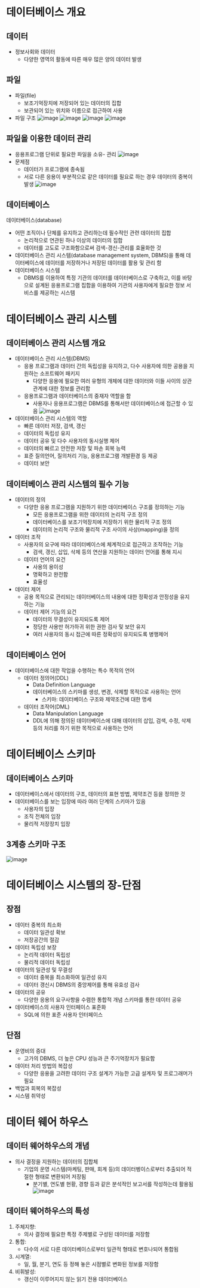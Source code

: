 # 데이터베이스 개요

## 데이터
- 정보사회와 데이터
    - 다양한 영역의 활동에 따른 매우 많은 양의 데이터 발생

## 파일 
- 파일(file)
    - 보조기억장치에 저장되어 있는 데이터의 집합
    - 보관되어 있는 위치와 이름으로 접근하여 사용
- 파일 구조
![image](https://github.com/DJSon2/personal-study/assets/124123956/8ed2e047-a29e-4637-9876-4cac21518f9c)
![image](https://github.com/DJSon2/personal-study/assets/124123956/67ca4e1a-452d-4b06-a029-22e5689c299c)
![image](https://github.com/DJSon2/personal-study/assets/124123956/a8155dac-e2c8-4c49-8da0-855b75736e97)
![image](https://github.com/DJSon2/personal-study/assets/124123956/c7b18c54-b544-43fa-bcdd-859e74ad2f19)

## 파일을 이용한 데이터 관리
- 응용프로그램 단위로 필요한 파일을 소유- 관리
![image](https://github.com/DJSon2/personal-study/assets/124123956/fc5fd216-b032-45ec-a3a3-328983b9f130)
- 문제점
    - 데이터가 프로그램에 종속됨
    - 서로 다른 응용이 부분적으로 같은 데이터를 필요로 하는 경우 데이터의 중복이 발생
    ![image](https://github.com/DJSon2/personal-study/assets/124123956/a6fa2b85-86ad-47dc-ab20-bed78f6af53b)

## 데이터베이스
데이터베이스(database)
- 어떤 조직이나 단체를 유지하고 관리하는데 필수적인 관련 데이터의 집합
    - 논리적으로 연관된 하나 이상의 데이터의 집합
    - 데이터를 고도로 구조화함으로써 검색-갱신-관리를 효율화한 것
- 데이터베이스 관리 시스템(database management system, DBMS)을 통해 데이터베이스에 데이터를 저장하거나 저장된 데이터를 활용 및 관리 함
- 데이터베이스 시스템
    - DBMS를 이용하여 특정 기관의 데이터를 데이터베이스로 구축하고, 이를 바탕으로 설계된 응용프로그램 집합을 이용하여 기관의 사용자에게 필요한 정보 서비스를 제공하는 시스템

# 데이터베이스 관리 시스템

## 데이터베이스 관리 시스템 개요
- 데이터베이스 관리 시스템(DBMS)
    - 응용 프로그램과 데이터 간의 독립성을 유지하고, 다수 사용자에 의한 공용을 지원하는 소프트웨어 패키지
        - 다양한 응용에 필요한 여러 유형의 개체에 대한 데이터와 이들 사이의 상관관계에 대한 정보를 관리함
    - 응용프로그램과 데이터베이스의 중재자 역할을 함
        - 사용자나 응용프로그램은 DBMS를 통해서만 데이터베이스에 접근할 수 있음
![image](https://github.com/DJSon2/personal-study/assets/124123956/ec0b930c-5594-4bc3-bfdc-08d44d4e4aa2)
- 데이터베이스 관리 시스템의 역할
    - 빠른 데이터 저장, 검색, 갱신
    - 데이터의 독립성 유지
    - 데이터 공유 및 다수 사용자의 동시실행 제어
    - 데이터의 빠르고 안전한 저장 및 파손 회복 능력
    - 표준 질의언어, 질의처리 기능, 응용프로그램 개발환경 등 제공
    - 데이터 보안

## 데이터베이스 관리 시스템의 필수 기능
- 데이터의 정의
    - 다양한 응용 프로그램을 지원하기 위한 데이터베이스 구조를 정의하는 기능
        - 모든 응용프로그램을 위한 데이터의 논리적 구조 정의
        - 데이터베이스를 보조기억장치에 저장하기 위한 물리적 구조 정의
        - 데이터의 논리적 구조와 물리적 구조 사이의 사상(mapping)을 정의
- 데이터 조작
    - 사용자의 요구에 따라 데이터베이스에 체계적으로 접근하고 조작하는 기능
        - 검색, 갱신, 삽입, 삭제 등의 연산을 지원하는 데이터 언어를 통해 지시
    - 데이터 언어의 요건
        - 사용의 용이성
        - 명확하고 완전함
        - 효율성
- 데이터 제어
    - 공용 목적으로 관리되는 데이터베이스의 내용에 대한 정확성과 안정성을 유지하는 기능
    - 데이터 제어 기능의 요건
        - 데이터의 무결성이 유지되도록 제어
        - 정당한 사용만 허가하귀 위한 권한 검사 및 보안 유지
        - 여러 사용자의 동시 접근에 따른 정확성이 유지되도록 병행제어

## 데이터베이스 언어
- 데이터베이스에 대한 작업을 수행하는 특수 목적의 언어
    - 데이터 정의어(DDL)
        - Data Definition Language
        - 데이터베이스의 스키마를 생성, 변경, 삭제할 목적으로 사용하는 언어
            - 스키마: 데이터베이스 구조와 제약조건에 대한 명세
    - 데이터 조작어(DML)
        - Data Manipulation Language
        - DDL에 의해 정의된 데이터베이스에 대해 데이터의 삽입, 검색, 수정, 삭제 등의 처리를 하기 위한 목적으로 사용하는 언어

# 데이터베이스 스키마

## 데이터베이스 스키마
- 데이터베이스에서 데이터의 구조, 데이터의 표현 방법, 제약조건 등을 정의한 것
- 데이터베이스를 보는 입장에 따라 여러 단계의 스키마가 있음
    - 사용자의 입장
    - 조직 전체의 입장
    - 물리적 저장장치 입장

## 3계층 스키마 구조
![image](https://github.com/DJSon2/personal-study/assets/124123956/99a5b687-cc35-4ed4-ab14-5923cafbd0e2)

# 데이터베이스 시스템의 장-단점

## 장점
- 데이터 중복의 최소화
    - 데이터 일관성 확보
    - 저장공간의 절감
- 데이터 독립성 보장
    - 논리적 데이터 독립성
    - 물리적 데이터 독립성
- 데이터의 일관성 및 무결성
    - 데이터 중복을 최소화하여 일관성 유지
    - 데이터 갱신시 DBMS의 중앙제어를 통해 유효성 검사
- 데이터의 공유
    - 다양한 응용의 요구사항을 수렴한 통합적 개념 스키마를 통한 데이터 공유
- 데이터베이스의 사용자 인터페이스 표준화
    - SQL에 의한 표준 사용자 인터페이스

## 단점
- 운영비의 증대
    - 고가의 DBMS, 더 높은 CPU 성능과 큰 주기억장치가 필요함
- 데이터 처리 방법의 복잡성
    - 다양한 응용을 고려한 데이터 구조 설계가 가능한 고급 설계자 및 프로그래머가 필요
- 백업과 회복의 복잡성
- 시스템 취약성

# 데이터 웨어 하우스

## 데이터 웨어하우스의 개념
- 의사 결정을 지원하는 데이터의 집합체
    - 기업의 운영 시스템(마케팅, 판매, 회계 등)의 데이터벵이스로부터 추출되어 적절한 형태로 변환되어 저장됨
        - 분기별, 연도별 현황, 경향 등과 같은 분석적인 보고서를 작성하는데 활용됨
![image](https://github.com/DJSon2/personal-study/assets/124123956/f196d714-2200-4e92-9976-8e29dae050a2)

## 데이터 웨어하우스의 특성
1. 주체지향:
    - 의사 결정에 필요한 특정 주제별로 구성된 데이터를 저장함
2. 통합:
    - 다수의 서로 다른 데이터베이스로부터 일관적 형태로 변호나되어 통합됨
3. 시계열:
    - 일, 월, 분기, 연도 등 정해 놓은 시점별로 변화된 정보를 저장함
4. 비휘발성: 
    - 갱신이 이루어지지 않는 읽기 전용 데이터베이스